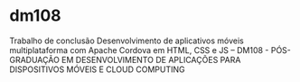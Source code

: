 # dm108
Trabalho de conclusão Desenvolvimento de aplicativos móveis multiplataforma com Apache Cordova em HTML, CSS e JS – DM108 - PÓS-GRADUAÇÃO EM DESENVOLVIMENTO DE APLICAÇÕES PARA DISPOSITIVOS MÓVEIS E CLOUD COMPUTING
